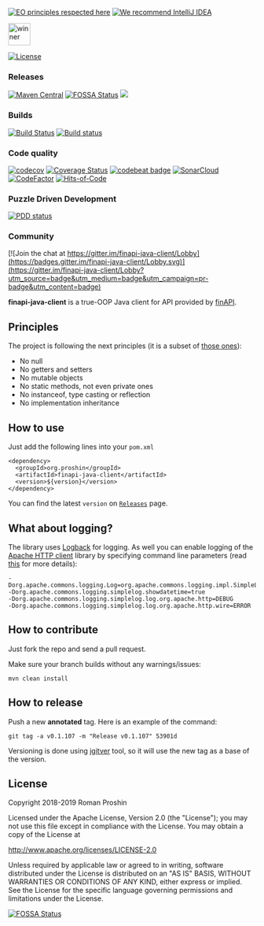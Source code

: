 [![EO principles respected here](http://www.elegantobjects.org/badge.svg)](http://www.elegantobjects.org)
[![We recommend IntelliJ IDEA](http://www.elegantobjects.org/intellij-idea.svg)](https://www.jetbrains.com/idea/)

<a href="https://www.yegor256.com/2018/09/30/award-2019.html">
<img src="https://www.yegor256.com/images/award/2019/winner-proshin-roman.png" height="45" alt='winner'/>
</a>
<br/>

[![License](https://img.shields.io/badge/License-Apache%202.0-blue.svg)](http://www.apache.org/licenses/LICENSE-2.0)

### Releases
[![Maven Central](https://maven-badges.herokuapp.com/maven-central/org.proshin/finapi-java-client/badge.svg)](https://maven-badges.herokuapp.com/maven-central/org.proshin/finapi-java-client)
[![FOSSA Status](https://app.fossa.io/api/projects/git%2Bgithub.com%2Fproshin-roman%2Ffinapi-java-client.svg?type=shield)](https://app.fossa.io/projects/git%2Bgithub.com%2Fproshin-roman%2Ffinapi-java-client?ref=badge_shield)
[![](https://jitpack.io/v/proshin-roman/finapi-java-client.svg)](https://jitpack.io/#proshin-roman/finapi-java-client)

### Builds
[![Build Status](https://travis-ci.org/proshin-roman/finapi-java-client.svg?branch=master)](https://travis-ci.org/proshin-roman/finapi-java-client)
[![Build status](https://ci.appveyor.com/api/projects/status/n88wydxq8oa0eou0/branch/master?svg=true)](https://ci.appveyor.com/project/proshin-roman/finapi-java-client/branch/master)

### Code quality
[![codecov](https://codecov.io/gh/proshin-roman/finapi-java-client/branch/master/graph/badge.svg)](https://codecov.io/gh/proshin-roman/finapi-java-client)
[![Coverage Status](https://coveralls.io/repos/github/proshin-roman/finapi-java-client/badge.svg?branch=coverall-integration)](https://coveralls.io/github/proshin-roman/finapi-java-client?branch=master)
[![codebeat badge](https://codebeat.co/badges/907cb4b8-0f65-446a-a874-9ece228ab579)](https://codebeat.co/projects/github-com-proshin-roman-finapi-java-client-master)
[![SonarCloud](https://sonarcloud.io/api/project_badges/measure?project=org.proshin%3Afinapi-java-client&metric=alert_status)](https://sonarcloud.io/dashboard?id=org.proshin%3Afinapi-java-client)
[![CodeFactor](https://www.codefactor.io/repository/github/proshin-roman/finapi-java-client/badge)](https://www.codefactor.io/repository/github/proshin-roman/finapi-java-client)
[![Hits-of-Code](https://hitsofcode.com/github/proshin-roman/finapi-java-client)](https://hitsofcode.com/view/github/proshin-roman/finapi-java-client)


### Puzzle Driven Development
[![PDD status](http://www.0pdd.com/svg?name=proshin-roman/finapi-java-client)](http://www.0pdd.com/p?name=proshin-roman/finapi-java-client)

### Community
[![Join the chat at https://gitter.im/finapi-java-client/Lobby](https://badges.gitter.im/finapi-java-client/Lobby.svg)](https://gitter.im/finapi-java-client/Lobby?utm_source=badge&utm_medium=badge&utm_campaign=pr-badge&utm_content=badge)


**finapi-java-client** is a true-OOP Java client for API provided by [finAPI](https://finapi.io).

## Principles

The project is following the next principles (it is a subset of [those ones](https://www.elegantobjects.org/#principles)):
- No null
- No getters and setters
- No mutable objects
- No static methods, not even private ones
- No instanceof, type casting or reflection
- No implementation inheritance

## How to use

Just add the following lines into your `pom.xml`
```!xml
<dependency>
  <groupId>org.proshin</groupId>
  <artifactId>finapi-java-client</artifactId>
  <version>${version}</version>
</dependency>
```
You can find the latest `version` on [`Releases`](https://github.com/proshin-roman/finapi-java-client/releases) page.

## What about logging?

The library uses [Logback](https://logback.qos.ch) for logging. As well you can enable logging of the [Apache HTTP 
client](https://hc.apache.org) library by specifying command line parameters 
(read [this](https://hc.apache.org/httpcomponents-client-ga/logging.html) for more details): 
```
-Dorg.apache.commons.logging.Log=org.apache.commons.logging.impl.SimpleLog
-Dorg.apache.commons.logging.simplelog.showdatetime=true
-Dorg.apache.commons.logging.simplelog.log.org.apache.http=DEBUG
-Dorg.apache.commons.logging.simplelog.log.org.apache.http.wire=ERROR
```

## How to contribute

Just fork the repo and send a pull request.

Make sure your branch builds without any warnings/issues:

```
mvn clean install
```

## How to release

Push a new **annotated** tag. Here is an example of the command:

```
git tag -a v0.1.107 -m "Release v0.1.107" 53901d
```

Versioning is done using [jgitver](https://github.com/jgitver/jgitver) tool, so it will use the new tag as a base of
the version.

## License
Copyright 2018-2019 Roman Proshin

Licensed under the Apache License, Version 2.0 (the "License");
you may not use this file except in compliance with the License.
You may obtain a copy of the License at

  http://www.apache.org/licenses/LICENSE-2.0

Unless required by applicable law or agreed to in writing, software
distributed under the License is distributed on an "AS IS" BASIS,
WITHOUT WARRANTIES OR CONDITIONS OF ANY KIND, either express or implied.
See the License for the specific language governing permissions and
limitations under the License.


[![FOSSA Status](https://app.fossa.io/api/projects/git%2Bgithub.com%2Fproshin-roman%2Ffinapi-java-client.svg?type=large)](https://app.fossa.io/projects/git%2Bgithub.com%2Fproshin-roman%2Ffinapi-java-client?ref=badge_large)
